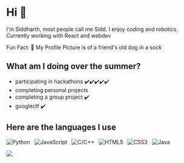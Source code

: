# Hi 👋
I'm Siddharth, most people call me Sidd. I enjoy coding and robotics.
Currently working with React and webdev

Fun Fact: 🐶 My Profile Picture is of a friend's old dog in a sock

## What am I doing over the summer?
- participating in hackathons ✔️✔️✔️✔️✔️
- completing personal projects
- completing a group project ✔️
- googlectf ✔️

## Here are the languages I use
![Python](https://img.shields.io/badge/-Python-black?logo=Python)&nbsp;&nbsp;
![JavaScript](https://img.shields.io/badge/-JavaScript-black?logo=javascript)&nbsp;&nbsp;
![C/C++](https://img.shields.io/badge/-C/C++-black?logo=cplusplus)&nbsp;&nbsp;
![HTML5](https://img.shields.io/badge/-HTML5-black?logo=html5)&nbsp;&nbsp;
![CSS3](https://img.shields.io/badge/-CSS3-black?logo=css3)&nbsp;&nbsp;
![Java](https://img.shields.io/badge/-Java-black?logo=java)&nbsp;&nbsp;

<a href="https://github.com/siddkhannaa/siddkhannaa">
  <img align="center" src="https://github-readme-stats.vercel.app/api/top-langs/?username=siddkhannaa&hide=c&title_color=ffffff&text_color=c9cacc&icon_color=2bbc8a&bg_color=1d1f21&langs_count=5" />
